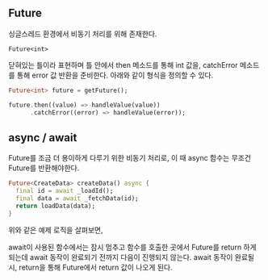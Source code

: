 ## Future
싱글스레드 환경에서 비동기 처리를 위해 존재한다.
```
Future<int>
```
닫혀있는 틀이라 표현하며 틀 안에서 then 메소드를 통해 int 값을, catchError 메소드를 통해 error 값 반환을 준비한다.
아래와 같이 형식을 정의할 수 있다.
```dart
Future<int> future = getFuture();

future.then((value) => handleValue(value))
      .catchError((error) => handleValue(error));
```

## async / await
Future를 조금 더 용이하게 다루기 위한 비동기 처리로, 이 때 async 함수는 무조건 Future를 반환해야한다.
```dart
Future<CreateData> createData() async {
  final id = await _loadId();
  final data = await _fetchData(id);
  return loadData(data);
}
```
위와 같은 예제 로직을 살펴보면,

await이 사용된 함수에서는 잠시 멈추고 함수를 호출한 곳에서 Future를 return 하게 되는데 await 동작이 완료되기 전까지 다음이 진행되지 않는다.
await 동작이 완료될 시, return을 통해 Future에서 return 값이 나오게 된다.